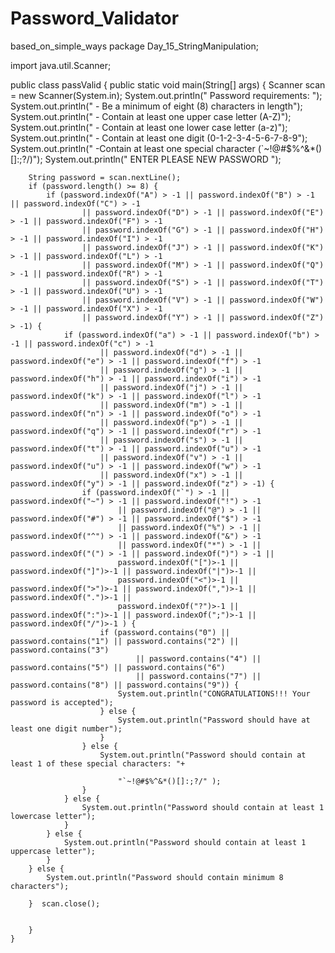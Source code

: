 # Password_Validator
based_on_simple_ways
package Day_15_StringManipulation;

import java.util.Scanner;

public class passValid {
	public static void main(String[] args) {
		Scanner scan = new Scanner(System.in);
		System.out.println("     Password requirements: ");
		System.out.println(" - Be a minimum of eight (8) characters in length");
		System.out.println(" - Contain at least one upper case letter (A-Z)");
		System.out.println(" - Contain at least one lower case letter (a-z)");
		System.out.println(" - Contain at least one digit (0-1-2-3-4-5-6-7-8-9");
		System.out.println(" -Contain at least one special character (`~!@#$%^&*()[]:;?/)");
		System.out.println("     ENTER PLEASE NEW PASSWORD ");
		
		String password = scan.nextLine();
		if (password.length() >= 8) {
			if (password.indexOf("A") > -1 || password.indexOf("B") > -1 || password.indexOf("C") > -1
					|| password.indexOf("D") > -1 || password.indexOf("E") > -1 || password.indexOf("F") > -1
					|| password.indexOf("G") > -1 || password.indexOf("H") > -1 || password.indexOf("I") > -1
					|| password.indexOf("J") > -1 || password.indexOf("K") > -1 || password.indexOf("L") > -1
					|| password.indexOf("M") > -1 || password.indexOf("Q") > -1 || password.indexOf("R") > -1
					|| password.indexOf("S") > -1 || password.indexOf("T") > -1 || password.indexOf("U") > -1
					|| password.indexOf("V") > -1 || password.indexOf("W") > -1 || password.indexOf("X") > -1
					|| password.indexOf("Y") > -1 || password.indexOf("Z") > -1) {
				if (password.indexOf("a") > -1 || password.indexOf("b") > -1 || password.indexOf("c") > -1
						|| password.indexOf("d") > -1 || password.indexOf("e") > -1 || password.indexOf("f") > -1
						|| password.indexOf("g") > -1 || password.indexOf("h") > -1 || password.indexOf("i") > -1
						|| password.indexOf("j") > -1 || password.indexOf("k") > -1 || password.indexOf("l") > -1
						|| password.indexOf("m") > -1 || password.indexOf("n") > -1 || password.indexOf("o") > -1
						|| password.indexOf("p") > -1 || password.indexOf("q") > -1 || password.indexOf("r") > -1
						|| password.indexOf("s") > -1 || password.indexOf("t") > -1 || password.indexOf("u") > -1
						|| password.indexOf("v") > -1 || password.indexOf("u") > -1 || password.indexOf("w") > -1
						|| password.indexOf("x") > -1 || password.indexOf("y") > -1 || password.indexOf("z") > -1) {
					if (password.indexOf("`") > -1 || password.indexOf("~") > -1 || password.indexOf("!") > -1
							|| password.indexOf("@") > -1 || password.indexOf("#") > -1 || password.indexOf("$") > -1
							|| password.indexOf("%") > -1 || password.indexOf("^") > -1 || password.indexOf("&") > -1
							|| password.indexOf("*") > -1 || password.indexOf("(") > -1 || password.indexOf(")") > -1 || 
							password.indexOf("[")>-1 || password.indexOf("]")>-1 || password.indexOf("|")>-1 || 
							password.indexOf("<")>-1 || password.indexOf(">")>-1 || password.indexOf(",")>-1 || password.indexOf(".")>-1 ||
							password.indexOf("?")>-1 || password.indexOf(":")>-1 || password.indexOf(";")>-1 || password.indexOf("/")>-1 ) {
						if (password.contains("0") || password.contains("1") || password.contains("2") || password.contains("3")
								|| password.contains("4") || password.contains("5") || password.contains("6")
								|| password.contains("7") || password.contains("8") || password.contains("9")) {
							System.out.println("CONGRATULATIONS!!! Your password is accepted");
						} else {
							System.out.println("Password should have at least one digit number");
						}
					} else {
						System.out.println("Password should contain at least 1 of these special characters: "+
					
							"`~!@#$%^&*()[]:;?/" );
					}
				} else {
					System.out.println("Password should contain at least 1 lowercase letter");
				}
			} else {
				System.out.println("Password should contain at least 1 uppercase letter");
			}
		} else {
			System.out.println("Password should contain minimum 8 characters");

		}  scan.close();


		}
	} 
